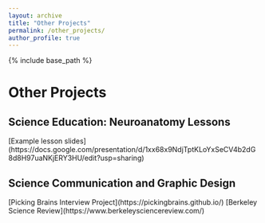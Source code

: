 ```yaml
---
layout: archive
title: "Other Projects"
permalink: /other_projects/
author_profile: true
---
```


{% include base_path %}

<h1>Other Projects</h1>

<h2>Science Education: Neuroanatomy Lessons</h2>
[Example lesson slides](https://docs.google.com/presentation/d/1xx68x9NdjTptKLoYxSeCV4b2dG8d8H97uaNKjERY3HU/edit?usp=sharing)

<h2>Science Communication and Graphic Design</h2>
[Picking Brains Interview Project](https://pickingbrains.github.io/)  
[Berkeley Science Review](https://www.berkeleysciencereview.com/)

